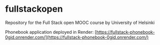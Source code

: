 # fullstackopen
Repository for the Full Stack open MOOC course by University of Helsinki

Phonebook application deployed in Render: [https://fullstack-phonebook-0gid.onrender.com/](https://fullstack-phonebook-0gid.onrender.com/)